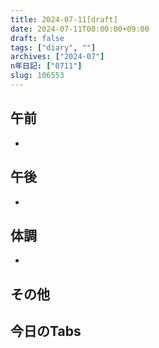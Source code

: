 ```yaml
---
title: 2024-07-11[draft]
date: 2024-07-11T00:00:00+09:00
draft: false
tags: ["diary", ""]
archives: ["2024-07"]
n年日記: ["0711"]
slug: 106553
---
```

## 午前
- 
## 午後
- 
## 体調
- 
## その他
## 今日のTabs